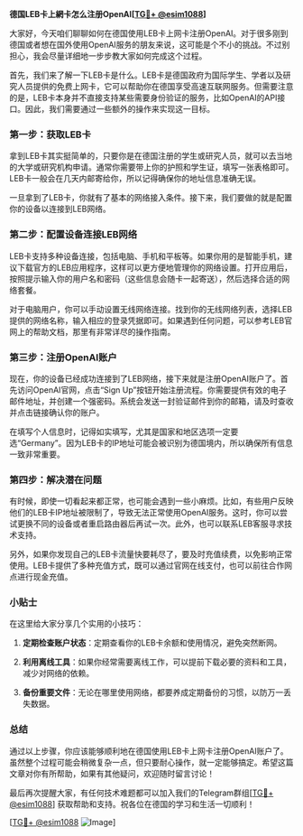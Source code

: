 **德国LEB卡上網卡怎么注册OpenAI[[TG💪+ @esim1088](https://t.me/s/esim1088)]**

大家好，今天咱们聊聊如何在德国使用LEB卡上网卡注册OpenAI。对于很多刚到德国或者想在国外使用OpenAI服务的朋友来说，这可能是个不小的挑战。不过别担心，我会尽量详细地一步步教大家如何完成这个过程。

首先，我们来了解一下LEB卡是什么。LEB卡是德国政府为国际学生、学者以及研究人员提供的免费上网卡，它可以帮助你在德国享受高速互联网服务。但需要注意的是，LEB卡本身并不直接支持某些需要身份验证的服务，比如OpenAI的API接口。因此，我们需要通过一些额外的操作来实现这一目标。

### 第一步：获取LEB卡

拿到LEB卡其实挺简单的，只要你是在德国注册的学生或研究人员，就可以去当地的大学或研究机构申请。通常你需要带上你的护照和学生证，填写一张表格即可。LEB卡一般会在几天内邮寄给你，所以记得确保你的地址信息准确无误。

一旦拿到了LEB卡，你就有了基本的网络接入条件。接下来，我们要做的就是配置你的设备以连接到LEB网络。

### 第二步：配置设备连接LEB网络

LEB卡支持多种设备连接，包括电脑、手机和平板等。如果你用的是智能手机，建议下载官方的LEB应用程序，这样可以更方便地管理你的网络设置。打开应用后，按照提示输入你的用户名和密码（这些信息会随卡一起寄送），然后选择合适的网络套餐。

对于电脑用户，你可以手动设置无线网络连接。找到你的无线网络列表，选择LEB提供的网络名称，输入相应的登录凭据即可。如果遇到任何问题，可以参考LEB官网上的帮助文档，那里有非常详尽的操作指南。

### 第三步：注册OpenAI账户

现在，你的设备已经成功连接到了LEB网络，接下来就是注册OpenAI账户了。首先访问OpenAI官网，点击“Sign Up”按钮开始注册流程。你需要提供有效的电子邮件地址，并创建一个强密码。系统会发送一封验证邮件到你的邮箱，请及时查收并点击链接确认你的账户。

在填写个人信息时，记得如实填写，尤其是国家和地区选项一定要选“Germany”。因为LEB卡的IP地址可能会被识别为德国境内，所以确保所有信息一致非常重要。

### 第四步：解决潜在问题

有时候，即使一切看起来都正常，也可能会遇到一些小麻烦。比如，有些用户反映他们的LEB卡IP地址被限制了，导致无法正常使用OpenAI服务。这时，你可以尝试更换不同的设备或者重启路由器后再试一次。此外，也可以联系LEB客服寻求技术支持。

另外，如果你发现自己的LEB卡流量快要耗尽了，要及时充值续费，以免影响正常使用。LEB卡提供了多种充值方式，既可以通过官网在线支付，也可以前往合作网点进行现金充值。

### 小贴士

在这里给大家分享几个实用的小技巧：

1. **定期检查账户状态**：定期查看你的LEB卡余额和使用情况，避免突然断网。
   
2. **利用离线工具**：如果你经常需要离线工作，可以提前下载必要的资料和工具，减少对网络的依赖。

3. **备份重要文件**：无论在哪里使用网络，都要养成定期备份的习惯，以防万一丢失数据。

### 总结

通过以上步骤，你应该能够顺利地在德国使用LEB卡上网卡注册OpenAI账户了。虽然整个过程可能会稍微复杂一点，但只要耐心操作，就一定能够搞定。希望这篇文章对你有所帮助，如果有其他疑问，欢迎随时留言讨论！

最后再次提醒大家，有任何技术难题都可以加入我们的Telegram群组[[TG💪+ @esim1088](https://t.me/s/esim1088)] 获取帮助和支持。祝各位在德国的学习和生活一切顺利！

[[TG💪+ @esim1088](https://t.me/s/esim1088) ![Image](https://i.postimg.cc/4NQfJmqS/Snipaste-2025-05-13-00-14-12.png)]